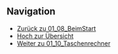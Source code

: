 ## Navigation


* [Zurück zu 01_08_BeimStart](../01_08_BeimStart/index.html)
* [Hoch zur Übersicht](../index.html)  
* [Weiter zu 01_10_Taschenrechner](../01_10_Taschenrechner/index.html)

